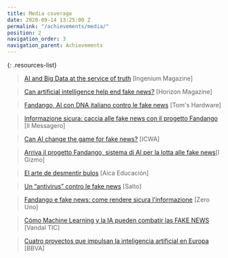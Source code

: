 ```yaml
---
title: Media coverage
date: 2020-09-14 13:25:00 Z
permalink: "/achievements/media/"
position: 2
navigation_order: 3
navigation_parent: Achievements
---
```


{: .resources-list}

 > [AI and Big Data at the service of truth](https://www.ingenium-magazine.it/en/ai-big-data-al-servizio-della-verita/) [Ingenium Magazine]

 > [Can artificial intelligence help end fake news?](https://horizon-magazine.eu/article/can-artificial-intelligence-help-end-fake-news.html) [Horizon Magazine]

 > [Fandango, AI con DNA italiano contro le fake news](https://www.tomshw.it/altro/fandango-ai-con-dna-italiano-contro-le-fake-news/) [Tom's Hardware]

 > [Informazione sicura: caccia alle fake news con il progetto Fandango](https://www.ilmessaggero.it/tecnologia/fandango_fake_news_informazione_live_tech-4131062.html) [Il Messagero] 

 > [Can AI change the game for fake news?](https://www.icwa.org/can-ai-change-the-game-for-fake-news/) [ICWA]

 > [Arriva il progetto Fandango, sistema di AI per la lotta alle fake news](https://igizmo.it/arriva-il-progetto-fandango-sistema-di-ai-per-la-lotta-alle-fake-news/)[I Gizmo]

 > [El arte de desmentir bulos](http://www.aikaeducacion.com/recursos/el-arte-de-desmentir-bulos/) [Aica Educación]

 > [Un “antivirus” contro le fake news](https://www.salto.bz/it/article/20122018/un-antivirus-contro-le-fake-news) [Salto]

 > [Fandango e fake news: come rendere sicura l’informazione](https://www.zerounoweb.it/analytics/big-data/fandango-e-fake-news-come-rendere-sicura-linformazione/) [Zero Uno]

 > [Cómo Machine Learning y la IA pueden combatir las FAKE NEWS](https://vandalytic.com/como-machine-learning-y-la-ia-pueden-combatir-las-fake-news/) [Vandal TIC]

 > [Cuatro proyectos que impulsan la inteligencia artificial en Europa](https://www.bbva.com/es/cuatro-proyectos-que-impulsan-la-inteligencia-artificial-en-europa) [BBVA]